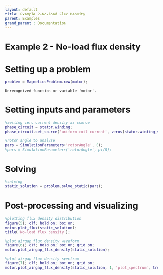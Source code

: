 ```yaml
---
layout: default
title: Example 2-No-load Flux Density
parent: Examples
grand_parent : Documentation
---
```


# Example 2 \- No\-load flux density
# Setting up a problem
```matlab
problem = MagneticsProblem.new(motor);
```

```matlabTextOutput
Unrecognized function or variable 'motor'.
```


# Setting inputs and parameters
```matlab
%setting zero current density as source
phase_circuit = stator.winding;
phase_circuit.set_source('uniform coil current', zeros(stator.winding_spec.phases, 1)); %EXPLAIN

%rotor angle to analyse
pars = SimulationParameters('rotorAngle', 0);
%pars = SimulationParameters('rotorAngle', pi/8);
```
# Solving
```matlab
%solving
static_solution = problem.solve_static(pars);
```
# Post\-processing and visualizing
```matlab
%plotting flux density distribution
figure(5); clf; hold on; box on;
motor.plot_flux(static_solution);
title('No-load flux density');

%plot airgap flux density waveform
figure(6); clf; hold on; box on; grid on;
motor.plot_airgap_flux_density(static_solution);

%plot airgap flux density spectrum
figure(7); clf; hold on; box on; grid on;
motor.plot_airgap_flux_density(static_solution, 1, 'plot_spectrum', true);
```
